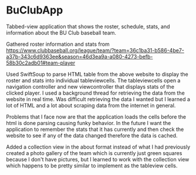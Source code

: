 # BuClubApp
Tabbed-view application that shows the roster, schedule, stats, and information about the BU Club baseball team. 

Gathered roster information and stats from https://www.clubbaseball.org/league/team/?team=36c1ba31-b586-4be7-a37b-343c6d9363ee&season=46d3ea9a-a080-4273-befb-58b30c2adb01#team-player

Used SwiftSoup to parse HTML table from the above website to display the roster and stats into individual tableviewcells. The tableviewcells open a navigation controller and new viewcontroller that displays stats of the clicked player. I used a background thread for retrieving the data from the website in real time. Was difficult retrieving the data I wanted but I learned a lot of HTML and a lot about scraping data from the internet in general. 

Problems that I face now are that the application loads the cells before the html is done parsing causing funky behavior. In the future I want the application to remember the stats that it has currently and then check the website to see if any of the data changed therefore the data is cached. 

Added a collection view in the about format instead of what I had previously created a photo gallery of the team which is currently just green squares because I don't have pictures, but I learned to work with the collection view which happens to be pretty similar to implement as the tableview cells. 
